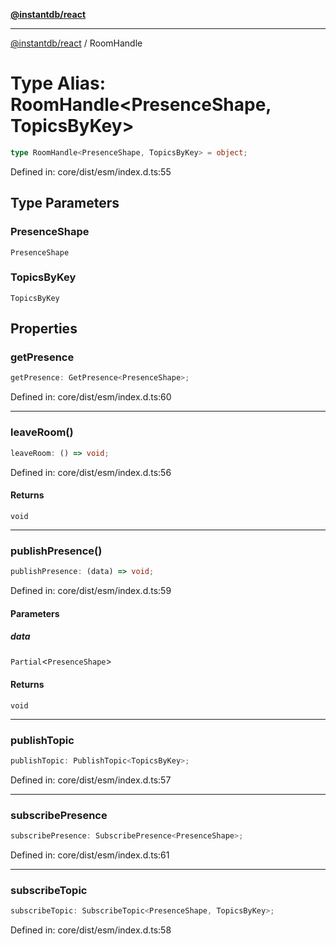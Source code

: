 [**@instantdb/react**](../README.md)

***

[@instantdb/react](../packages.md) / RoomHandle

# Type Alias: RoomHandle\<PresenceShape, TopicsByKey\>

```ts
type RoomHandle<PresenceShape, TopicsByKey> = object;
```

Defined in: core/dist/esm/index.d.ts:55

## Type Parameters

### PresenceShape

`PresenceShape`

### TopicsByKey

`TopicsByKey`

## Properties

### getPresence

```ts
getPresence: GetPresence<PresenceShape>;
```

Defined in: core/dist/esm/index.d.ts:60

***

### leaveRoom()

```ts
leaveRoom: () => void;
```

Defined in: core/dist/esm/index.d.ts:56

#### Returns

`void`

***

### publishPresence()

```ts
publishPresence: (data) => void;
```

Defined in: core/dist/esm/index.d.ts:59

#### Parameters

##### data

`Partial`\<`PresenceShape`\>

#### Returns

`void`

***

### publishTopic

```ts
publishTopic: PublishTopic<TopicsByKey>;
```

Defined in: core/dist/esm/index.d.ts:57

***

### subscribePresence

```ts
subscribePresence: SubscribePresence<PresenceShape>;
```

Defined in: core/dist/esm/index.d.ts:61

***

### subscribeTopic

```ts
subscribeTopic: SubscribeTopic<PresenceShape, TopicsByKey>;
```

Defined in: core/dist/esm/index.d.ts:58
